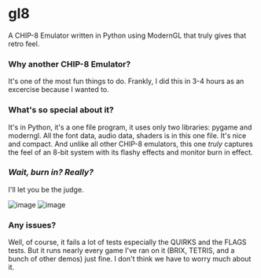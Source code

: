 # gl8
A CHIP-8 Emulator written in Python using ModernGL that truly gives that retro feel.

### Why another CHIP-8 Emulator?

It's one of the most fun things to do. Frankly, I did this in 3-4 hours as an excercise because I wanted to.

### What's so special about it?

It's in Python, it's a one file program, it uses only two libraries: pygame and moderngl. All the font data,
audio data, shaders is in this one file. It's nice and compact. And unlike all other CHIP-8 emulators, this
one *truly* captures the feel of an 8-bit system with its flashy effects and monitor burn in effect.

### *Wait, burn in? Really?*

I'll let you be the judge.

![image](https://github.com/RelativisticMechanic/gl8/assets/35113288/c8ba1332-ec85-4629-88ee-08878c4cc720)
![image](https://github.com/RelativisticMechanic/gl8/assets/35113288/3bad95d9-38a5-4172-9024-55e29e251b5c)

### Any issues?

Well, of course, it fails a lot of tests especially the QUIRKS and the FLAGS tests. But it runs nearly every
game I've ran on it (BRIX, TETRIS, and a bunch of other demos) just fine. I don't think we have to worry much
about it. 
